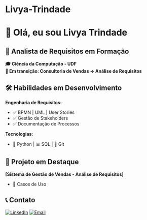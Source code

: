 # Livya-Trindade
# 👋 Olá, eu sou Livya Trindade

## 🎯 Analista de Requisitos em Formação

**🎓 Ciência da Computação - UDF**  
**💼 Em transição: Consultoria de Vendas → Análise de Requisitos**

## 🛠 Habilidades em Desenvolvimento

**Engenharia de Requisitos:**
- ✅ BPMN | UML | User Stories
- ✅ Gestão de Stakeholders
- ✅ Documentação de Processos

**Tecnologias:**
- 🐍 Python | 📊 SQL | 🔧 Git

## 📂 Projeto em Destaque

**[Sistema de Gestão de Vendas - Análise de Requisitos]**
- 👥 Casos de Uso


## 📞 Contato

[![LinkedIn](https://img.shields.io/badge/LinkedIn-0077B5?style=flat&logo=linkedin&logoColor=white)](www.linkedin.com/in/livyatrindade-c-b83310207)
[![Email](https://img.shields.io/badge/Email-D14836?style=flat&logo=gmail&logoColor=white)](mailto:livyacarneiro15@gmail.com)
